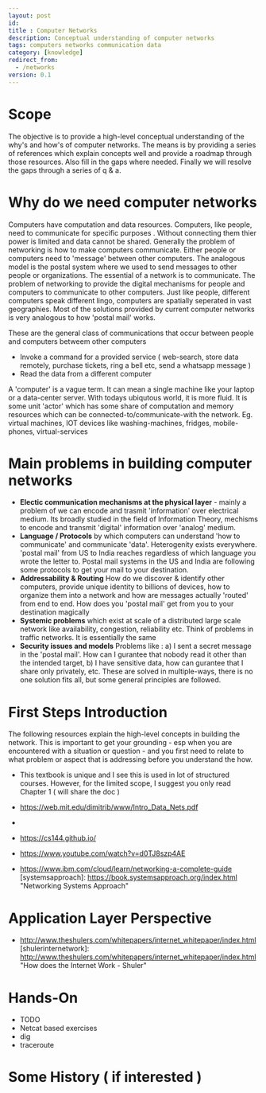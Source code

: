 ```yaml
---
layout: post
id: 
title : Computer Networks 
description: Conceptual understanding of computer networks 
tags: computers networks communication data 
category: [knowledge]
redirect_from:
  - /networks
version: 0.1
---
```


# Scope

The objective is to provide a high-level conceptual understanding of the why's and how's of computer networks. The means is by providing a series of references which explain concepts well and provide a roadmap through those resources. Also fill in the gaps where needed. Finally we will resolve the gaps through a series of q & a.

# Why do we need computer networks

Computers have computation and data resources. Computers, like people, need to communicate for specific purposes . Without connecting them thier power is limited and data cannot be shared. Generally the problem of networking is how to make computers communicate. Either people or computers need to 'message' between other computers. The analogous model is the postal system where we used to send messages to other people or organizations. The essential of a network is to communicate. The problem of networking to provide the digital mechanisms for people and computers to communicate to other computers. Just like people, different computers speak different lingo, computers are spatially seperated in vast geographies. Most of the solutions provided by current computer networks is very analogous to how 'postal mail' works.

These are the general class of communications that occur between people and computers betweem other computers
- Invoke a command for a provided service ( web-search, store data remotely, purchase tickets, ring a bell etc, send a whatsapp message )
- Read the data from a different computer

A 'computer' is a vague term. It can mean a single machine like your laptop or a data-center server. With todays ubiqutous world, it is more fluid. It is some unit 'actor' which has some share of computation and memory resources which can be connected-to/communicate-with the network. Eg. virtual machines, IOT devices like washing-machines, fridges, mobile-phones, virtual-services

# Main problems in building computer networks

* **Electic communication mechanisms at the physical layer** - mainly a problem of we can encode and trasmit 'information' over electrical medium. Its broadly studied in the field of Information Theory, mechisms to encode and transmit 'digital' information over 'analog' medium. 
* **Language / Protocols** by which computers can understand 'how to communicate' and communicate 'data'. Heterogenity exists everywhere. 'postal mail' from US to India reaches regardless of which language you wrote the letter to. Postal mail systems in the US and India are following some protocols to get your mail to your destination.
* **Addressability & Routing** How do we discover & identify other computers, provide unique identity to billions of devices, how to organize them into a network and how are messages actually 'routed' from end to end. How does you 'postal mail' get from you to your destination magically
* **Systemic problems** which exist at scale of a distributed large scale network like availability, congestion, reliability etc. Think of problems in traffic networks. It is essentially the same
* **Security issues and models** Problems like : a) I sent a secret message in the 'postal mail'. How can I gurantee that nobody read it other than the intended target,  b) I have sensitive data, how can gurantee that I share only privately, etc. These are solved in multiple-ways, there is no one solution fits all, but some general principles are followed.

# First Steps Introduction

The following resources explain the high-level concepts in building the network. This is important to get your grounding - esp when you are encountered with a situation or question - and you first need to relate to what problem or aspect that is addressing before you understand the how.

- This textbook is unique and I see this is used in lot of structured courses. However, for the limited scope, I suggest you only read Chapter 1 ( will share the doc )
- https://web.mit.edu/dimitrib/www/Intro_Data_Nets.pdf
- [berkeleyintro]: <https://people.eecs.berkeley.edu/~wlr/Tutorials/nets.htm> "Key Idea In Networking Berkeley"

- https://cs144.github.io/
- https://www.youtube.com/watch?v=d0TJ8szp4AE
- https://www.ibm.com/cloud/learn/networking-a-complete-guide
[systemsapproach]: <https://book.systemsapproach.org/index.html> "Networking Systems Approach"

# Application Layer Perspective

- http://www.theshulers.com/whitepapers/internet_whitepaper/index.html
[shulerinternetwork]: <http://www.theshulers.com/whitepapers/internet_whitepaper/index.html> "How does the Internet Work - Shuler"

# Hands-On

- TODO
- Netcat based exercises
- dig
- traceroute


# Some History ( if interested )

[internetworks]: <http://web.mit.edu/6.829/www/currentsemester/papers/only-just-works.pdf> "Why the Internet only just works"
[mitintro]: <http://web.mit.edu/6.829/www/currentsemester/materials/lecture2.pdf> "MIT 6.829 Internet Architecture"